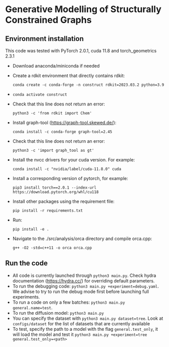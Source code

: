# Generative Modelling of Structurally Constrained Graphs




## Environment installation
This code was tested with PyTorch 2.0.1, cuda 11.8 and torch_geometrics 2.3.1

  - Download anaconda/miniconda if needed
  - Create a rdkit environment that directly contains rdkit:
    
    ```conda create -c conda-forge -n construct rdkit=2023.03.2 python=3.9```
  - `conda activate construct`
  - Check that this line does not return an error:
    
    ``` python3 -c 'from rdkit import Chem' ```
  - Install graph-tool (https://graph-tool.skewed.de/): 
    
    ```conda install -c conda-forge graph-tool=2.45```
  - Check that this line does not return an error:
    
    ```python3 -c 'import graph_tool as gt' ```
  - Install the nvcc drivers for your cuda version. For example:
    
    ```conda install -c "nvidia/label/cuda-11.8.0" cuda```
  - Install a corresponding version of pytorch, for example: 
    
    ```pip3 install torch==2.0.1 --index-url https://download.pytorch.org/whl/cu118```
  - Install other packages using the requirement file: 
    
    ```pip install -r requirements.txt```

  - Run:
    
    ```pip install -e .```

  - Navigate to the ./src/analysis/orca directory and compile orca.cpp: 
    
     ```g++ -O2 -std=c++11 -o orca orca.cpp```


## Run the code
  
  - All code is currently launched through `python3 main.py`. Check hydra documentation (https://hydra.cc/) for overriding default parameters.
  - To run the debugging code: `python3 main.py +experiment=debug.yaml`. We advise to try to run the debug mode first
    before launching full experiments.
  - To run a code on only a few batches: `python3 main.py general.name=test`.
  - To run the diffusion model: `python3 main.py`
  - You can specify the dataset with `python3 main.py dataset=tree`. Look at `configs/dataset` for the list of datasets that are currently available
  - To test, specify the path to a model with the flag `general.test_only`, it will load the model and test it `python3 main.py +experiment=tree general.test_only=<path>`
